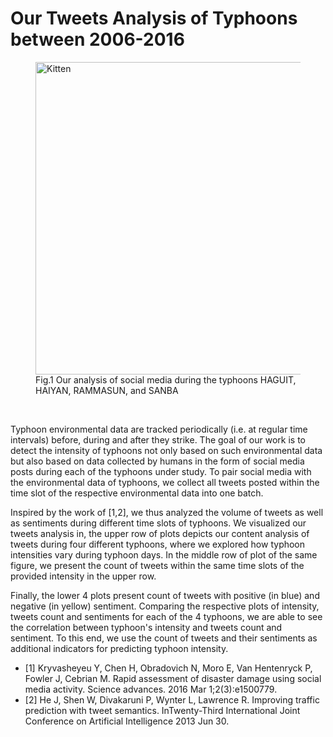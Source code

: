 # Our Tweets Analysis of Typhoons between 2006-2016
<figure>	
 <img src="https://github.com/dice-group/joint-model/blob/master/Experiments/tweets_analysis.png" alt="Kitten"
	title="Tweets Analysis" width="500" height="500"  class="center"/>
<figcaption>Fig.1 Our analysis of social media during the typhoons
HAGUIT, HAIYAN, RAMMASUN, and SANBA</figcaption>

</figure>	
<br>

Typhoon environmental data are tracked periodically (i.e. at regular time intervals) before, during and after they strike.
The goal of our work is to detect the intensity of typhoons not only based on such environmental data but also based on data collected by humans in the form of social media posts during each of the typhoons under study.
To pair social media with the environmental data of typhoons, we collect all tweets posted within the time slot of the respective environmental data into one batch. 
	
Inspired by the work of [1,2], we thus analyzed the volume of tweets as well as sentiments during different time slots of typhoons. We visualized our tweets analysis in, the upper row of plots depicts our content analysis of tweets during four different typhoons,
where we explored how typhoon intensities vary during typhoon days.
In the middle row of plot of the same figure, we present the count of tweets within the same time slots of the provided intensity in the upper row.

Finally, the lower 4 plots present count of tweets with  positive (in blue) and negative (in yellow) sentiment. 
Comparing the respective plots of intensity, tweets count and sentiments for each of the 4 typhoons, we are able to see the correlation between typhoon's intensity and tweets count and sentiment. To this end, we use the count of tweets and their sentiments as additional indicators for predicting typhoon intensity. 

+ [1] Kryvasheyeu Y, Chen H, Obradovich N, Moro E, Van Hentenryck P, Fowler J, Cebrian M. Rapid assessment of disaster damage using social media activity. Science advances. 2016 Mar 1;2(3):e1500779.
+ [2] He J, Shen W, Divakaruni P, Wynter L, Lawrence R. Improving traffic prediction with tweet semantics. InTwenty-Third International Joint Conference on Artificial Intelligence 2013 Jun 30.
